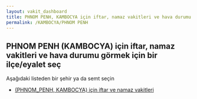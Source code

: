 ```yaml
---
layout: vakit_dashboard
title: PHNOM PENH, KAMBOCYA için iftar, namaz vakitleri ve hava durumu - ilçe/eyalet seç
permalink: /KAMBOCYA/PHNOM PENH
---
```


## PHNOM PENH (KAMBOCYA) için iftar, namaz vakitleri ve hava durumu  görmek için bir ilçe/eyalet seç

Aşağıdaki listeden bir şehir ya da semt seçin

* [ (PHNOM_PENH, KAMBOCYA) için iftar ve namaz vakitleri](/KAMBOCYA/PHNOM_PENH/)

<script type="text/javascript">
  var GLOBAL_COUNTRY = 'KAMBOCYA';
  var GLOBAL_CITY = 'PHNOM PENH';
  var GLOBAL_STATE = 'PHNOM PENH';
</script>
